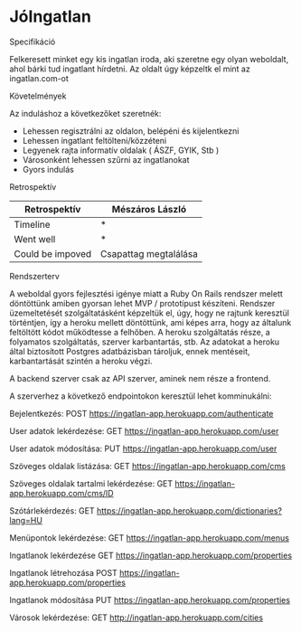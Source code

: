 # JóIngatlan

Specifikáció

Felkeresett minket egy kis ingatlan iroda, aki szeretne egy olyan weboldalt, ahol bárki tud ingatlant hírdetni.
Az oldalt úgy képzeltk el mint az ingatlan.com-ot

Követelmények

Az induláshoz a következőket szeretnék:
* Lehessen regisztrálni az oldalon, belépéni és kijelentkezni
* Lehessen ingatlant feltölteni/közzéteni
* Legyenek rajta informatív oldalak ( ÁSZF, GYIK, Stb )
* Városonként lehessen szűrni az ingatlanokat
* Gyors indulás

Retrospektív

| Retrospektív | Mészáros László |
| --- | --- |
| Timeline | * |
| Went well | * |
| Could be impoved | Csapattag megtalálása |

Rendszerterv

A weboldal gyors fejlesztési igénye miatt a Ruby On Rails rendszer melett döntöttünk
amiben gyorsan lehet MVP / prototípust készíteni.
Rendszer üzemeltetését szolgáltatásként képzeltük el, úgy, hogy ne rajtunk keresztül történtjen,
 így a heroku mellett döntöttünk, ami képes arra, hogy az általunk feltöltött kódot működtesse a felhőben.
 A heroku szolgáltatás része, a folyamatos szolgáltatás, szerver karbantartás, stb.
 Az adatokat a heroku által biztosított Postgres adatbázisban tároljuk, ennek mentéseit, karbantartását szintén a heroku végzi.
 
A backend szerver csak az API szerver, aminek nem része a frontend.

A szerverhez a következő endpointokon keresztül lehet komminukálni:

Bejelentkezés:
POST https://ingatlan-app.herokuapp.com/authenticate

User adatok lekérdezése:
GET https://ingatlan-app.herokuapp.com/user

User adatok módosítása:
PUT https://ingatlan-app.herokuapp.com/user

Szöveges oldalak listázása:
GET https://ingatlan-app.herokuapp.com/cms

Szöveges oldalak tartalmi lekérdezése:
GET https://ingatlan-app.herokuapp.com/cms/ID

Szótárlekérdezés:
GET https://ingatlan-app.herokuapp.com/dictionaries?lang=HU

Menüpontok lekérdezése:
GET https://ingatlan-app.herokuapp.com/menus

Ingatlanok lekérdezése
GET https://ingatlan-app.herokuapp.com/properties

Ingatlanok létrehozása
POST https://ingatlan-app.herokuapp.com/properties

Ingatlanok módosítása
PUT https://ingatlan-app.herokuapp.com/properties

Városok lekérdezése:
GET http://ingatlan-app.herokuapp.com/cities
